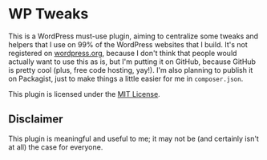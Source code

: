 WP Tweaks
=========

This is a WordPress must-use plugin, aiming to centralize some tweaks and
helpers that I use on 99% of the WordPress websites that I build. It's not
registered on [wordpress.org](https://wordpress.org/plugins/), because I don't
think that people would actually want to use this as is, but I'm putting it on
GitHub, because GitHub is pretty cool (plus, free code hosting, yay!). I'm also
planning to publish it on Packagist, just to make things a little easier for me
in `composer.json`.

This plugin is licensed under the [MIT License](http://opensource.org/licenses/MIT).

Disclaimer
----------

This plugin is meaningful and useful to me; it may not be (and certainly isn't
at all) the case for everyone.
